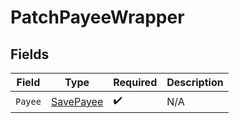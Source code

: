 # PatchPayeeWrapper


## Fields

| Field                                             | Type                                              | Required                                          | Description                                       |
| ------------------------------------------------- | ------------------------------------------------- | ------------------------------------------------- | ------------------------------------------------- |
| `Payee`                                           | [SavePayee](../../Models/Components/SavePayee.md) | :heavy_check_mark:                                | N/A                                               |